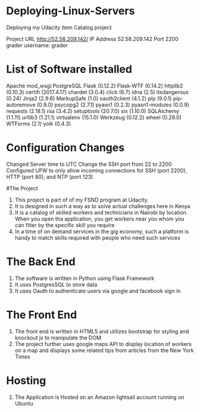 # Deploying-Linux-Servers
Deploying my Udacity Item Catalog project

Project URL http://52.58.209.142/
IP Address 52.58.209.142
Port 2200
grader username: grader

# List of Software installed
Apache
mod_wsgi
PostgreSQL
Flask (0.12.2)
Flask-WTF (0.14.2)
httplib2 (0.10.3)
certifi (2017.4.17)
chardet (3.0.4)
click (6.7)
idna (2.5)
itsdangerous (0.24)
Jinja2 (2.9.6)
MarkupSafe (1.0)
oauth2client (4.1.2)
pip (9.0.1)
pip-autoremove (0.9.0)
psycopg2 (2.7.1)
pyasn1 (0.2.3)
pyasn1-modules (0.0.9)
requests (2.18.1)
rsa (3.4.2)
setuptools (20.7.0)
six (1.10.0)
SQLAlchemy (1.1.11)
urllib3 (1.21.1)
virtualenv (15.1.0)
Werkzeug (0.12.2)
wheel (0.29.0)
WTForms (2.1)
yolk (0.4.3)

# Configuration Changes

Changed Server time to UTC
Change the SSH port from 22 to 2200
Configured UFW to only allow incoming connections for SSH (port 2200), HTTP (port 80), and NTP (port 123).




#The Project

1) This project is part of of my FSND program at Udacity. 
2) It is designed in such a way as to solve actual challenges here in Kenya
3) It is a catalog of skilled workers and technicians in Nairobi by location. When you open tha application, you get 
    workers near you whom you can filter by the specific skill you require
4) In a time of on demand services in the gig economy, such a platform is handy to match skills required with people who need such services

# The Back End

1) The software is written in Python using Flask Framework
2) It uses PostgresSQL to store data
3) It uses Oauth to authenticate users via google and facebook sign in

# The Front End

1) The front end is written in HTML5 and utilizes bootstrap for styling and knockout js to manipulate the DOM
2) The project further uses google maps API to display location of workers on a map and displays some related tips from articles from the New York Times

# Hosting
1) The Application is Hosted on an Amazon lightsail account running on Ubuntu
